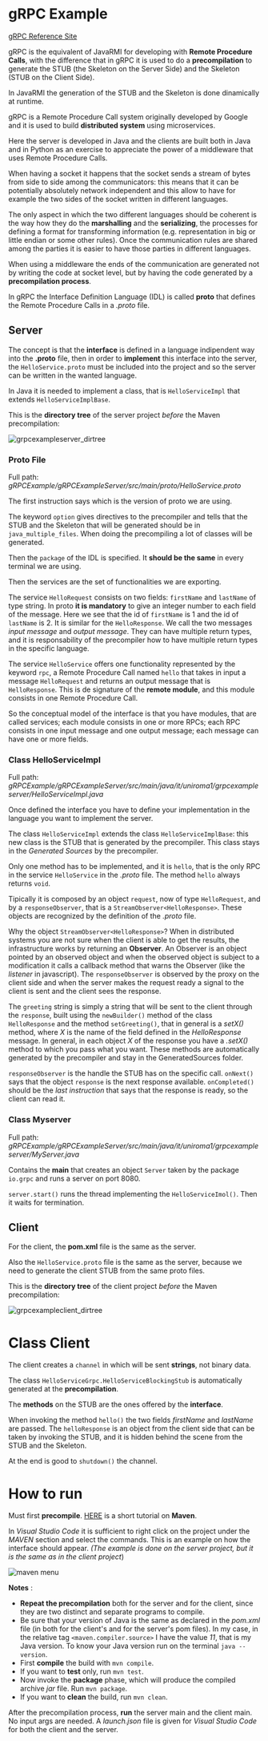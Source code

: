 # gRPC Example 
[gRPC Reference Site](https://grpc.io/)

gRPC is the equivalent of JavaRMI for developing with **Remote Procedure Calls**, with the difference that in gRPC it is used to do a **precompilation** to generate the STUB (the Skeleton on the Server Side) and the Skeleton (STUB on the Client Side).

In JavaRMI the generation of the STUB and the Skeleton is done dinamically at runtime.

gRPC is a Remote Procedure Call system originally developed by Google and it is used to build **distributed system** using microservices.

Here the server is developed in Java and the clients are built both in Java and in Python as an exercise to appreciate the power of a middleware that uses Remote Procedure Calls.

When having a socket it happens that the socket sends a stream of bytes from side to side among the communicators: this means that it can be potentially absolutely network independent and this allow to have for example the two sides of the socket written in different languages. 

The only aspect in which the two different languages should be coherent is the way how they do the **marshalling** and the **serializing**, the processes for defining a format for transforming information (e.g. representation in big or little endian or some other rules). Once the communication rules are shared among the parties it is easier to have those parties in different languages.

When using a middleware the ends of the communication are generated not by writing the code at socket level, but by having the code generated by a **precompilation process**.

In gRPC the Interface Definition Language (IDL) is called **proto** that defines the Remote Procedure Calls in a _.proto_ file.

## Server
The concept is that the **interface** is defined in a language indipendent way into the **.proto** file, then in order to **implement** this interface into the server, the `HelloService.proto` must be included into the project and so the server can be written in the wanted language.

In Java it is needed to implement a class, that is `HelloServiceImpl` that extends `HelloServiceImplBase`.

This is the **directory tree** of the server project _before_ the Maven precompilation:

![grpcexampleserver_dirtree](../pics/grpcexampleserver_dirtree.png)

### Proto File
Full path: _gRPCExample/gRPCExampleServer/src/main/proto/HelloService.proto_ 

The first instruction says which is the version of proto we are using.

The keyword `option` gives directives to the precompiler and tells that the STUB and the Skeleton that will be generated should be in `java_multiple_files`. When doing the precompiling a lot of classes will be generated.

Then the `package` of the IDL is specified. It **should be the same** in every terminal we are using.

Then the services are the set of functionalities we are exporting.

The service `HelloRequest` consists on two fields: `firstName` and `lastName` of type string. In proto **it is mandatory** to give an integer number to each field of the message. Here we see that the id of `firstName` is 1 and the id of `lastName` is 2. It is similar for the `HelloResponse`. We call the two messages _input message_ and _output message_. They can have multiple return types, and it is responsability of the precompiler how to have multiple return types in the specific language.

The service `HelloService` offers one functionality represented by the keyword `rpc`, a Remote Procedure Call named `hello` that takes in input a message `HelloRequest` and returns an output message that is `HelloResponse`. This is de signature of the **remote module**, and this module consists in one Remote Procedure Call.

So the conceptual model of the interface is that you have modules, that are called services; each module consists in one or more RPCs; each RPC consists in one input message and one output message; each message can have one or more fields.

### Class HelloServiceImpl
Full path: _gRPCExample/gRPCExampleServer/src/main/java/it/uniroma1/grpcexampleserver/HelloServiceImpl.java_

Once defined the interface you have to define your implementation in the language you want to implement the server.

The class `HelloServiceImpl` extends the class `HelloServiceImplBase`: this new class is the STUB that is generated by the precompiler. This class stays in the _Generated Sources_ by the precompiler.

Only one method has to be implemented, and it is `hello`, that is the only RPC in the service `HelloService` in the _.proto_ file. The method `hello` always returns `void`.

Tipically it is composed by an object `request`, now of type `HelloRequest`, and by a `responseObserver`, that is a `StreamObserver<HelloResponse>`. These objects are recognized by the definition of the _.proto_ file.

Why the object `StreamObserver<HelloResponse>`? When in distributed systems you are not sure when the client is able to get the results, the infrastructure works by returning an **Observer**. An Observer is an object pointed by an observed object and when the observed object is subject to a modification it calls a callback method that warns the Observer (like the _listener_ in javascript). The `responseObserver` is observed by the proxy on the client side and when the server makes the request ready a signal to the client is sent and the client sees the response.

The `greeting` string is simply a string that will be sent to the client through the `response`, built using the `newBuilder()` method of the class `HelloResponse` and the method `setGreeting()`, that in general is a _setX()_ method, where _X_ is the name of the field defined in the _HelloResponse_ message. In general, in each object _X_ of the response you have a _.setX()_ method to which you pass what you want. These methods are automatically generated by the precompiler and stay in the GeneratedSources folder.

`responseObserver` is the handle the STUB has on the specific call. `onNext()` says that the object `response` is the next response available. `onCompleted()` should be the *last instruction* that says that the response is ready, so the client can read it.

### Class Myserver
Full path: _gRPCExample/gRPCExampleServer/src/main/java/it/uniroma1/grpcexampleserver/MyServer.java_

Contains the **main** that creates an object `Server` taken by the package `io.grpc` and runs a server on port 8080.

`server.start()` runs the thread implementing the `HelloServiceImol()`. Then it waits for termination.


## Client
For the client, the **pom.xml** file is the same as the server.

Also the `HelloService.proto` file is the same as the server, because we need to generate the client STUB from the same proto files.

This is the **directory tree** of the client project _before_ the Maven precompilation:

![grpcexampleclient_dirtree](../pics/grpcexampleclient_dirtree.png)


# Class Client
The client creates a `channel` in which will be sent **strings**, not binary data.

The class `HelloServiceGrpc.HelloServiceBlockingStub` is automatically generated at the **precompilation**.

The **methods** on the STUB are the ones offered by the **interface**.

When invoking the method `hello()` the two fields _firstName_ and _lastName_ are passed. The `helloResponse` is an object from the client side that can be taken by invoking the STUB, and it is hidden behind the scene from the STUB and the Skeleton.

At the end is good to `shutdown()` the channel.

# How to run
Must first **precompile**. [HERE](https://www.baeldung.com/maven) is a short tutorial on **Maven**.

In _Visual Studio Code_ it is sufficient to right click on the project under the _MAVEN_ section and select the commands. This is an example on how the interface should appear. _(The example is done on the server project, but it is the same as in the client project_)

![maven menu](../pics/grpcexampleserver_maven_menu.png)


**Notes** :

- **Repeat the precompilation** both for the server and for the client, since they are two distinct and separate programs to compile.
- Be sure that your version of Java is the same as declared in the _pom.xml_ file (in both for the client's and for the server's pom files). In my case, in the relative tag `<maven.compiler.source>` I have the value _11_, that is my Java version. To know your Java version run on the terminal `java --version`.
- First **compile** the build with `mvn compile`.
- If you want to **test** only, run `mvn test`.
- Now invoke the **package** phase, which will produce the compiled archive _jar_ file. Run `mvn package`.
- If you want to **clean** the build, run `mvn clean`.


After the precompilation process, **run** the server main and the client main. No input args are needed. A _launch.json_ file is given for _Visual Studio Code_ for both the client and the server.
